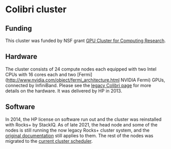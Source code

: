 # Colibri cluster

## Funding
This cluster was funded by NSF grant [GPU Cluster for Computing Research](http://www.nsf.gov/awardsearch/showAward.do?AwardNumber=0958354).
## Hardware
The cluster consists of 24 compute nodes each equipped with two Intel CPUs with 16 cores each and two [Fermi](http://www.nvidia.com/object/fermi_architecture.html NVIDIA Fermi) GPUs, connected by InfiniBand. Please see the [legacy Colibri page](http://math.ucdenver.edu/colibri) for more details on the hardware. It was delivered by HP in 2013. 
## Software
In 2014, the HP license on software run out and the cluster was reinstalled with Rocks+ by StackIQ. As of late 2021, the head node and some of the nodes is still running the now legacy Rocks+ cluster system, and the [original documentation](http://ccm.ucdenver.edu/wiki/Category:Colibri_cluster) still applies to them. The rest of the nodes was migrated to the [current cluster scheduler](../clusters_guide). 



